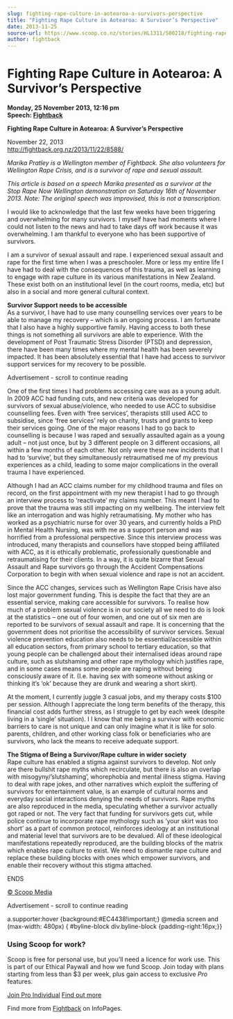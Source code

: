 ```yaml
---
slug: fighting-rape-culture-in-aotearoa-a-survivors-perspective
title: "Fighting Rape Culture in Aotearoa: A Survivor’s Perspective"
date: 2013-11-25
source-url: https://www.scoop.co.nz/stories/HL1311/S00218/fighting-rape-culture-in-aotearoa-a-survivors-perspective.htm
author: fightback
---
```

Fighting Rape Culture in Aotearoa: A Survivor’s Perspective
===========================================================

**Monday, 25 November 2013, 12:16 pm**  
**Speech: [Fightback](https://info.scoop.co.nz/Fightback)**

**Fighting Rape Culture in Aotearoa: A Survivor’s Perspective**

November 22, 2013  
[](http://fightback.org.nz/2013/11/22/8588)http://fightback.org.nz/2013/11/22/8588/

_Marika Pratley is a Wellington member of Fightback. She also volunteers for Wellington Rape Crisis, and is a survivor of rape and sexual assault._

_This article is based on a speech Marika presented as a survivor at the Stop Rape Now Wellington demonstration on Saturday 16th of November 2013. Note: The original speech was improvised, this is not a transcription._

I would like to acknowledge that the last few weeks have been triggering and overwhelming for many survivors. I myself have had moments where I could not listen to the news and had to take days off work because it was overwhelming. I am thankful to everyone who has been supportive of survivors.

I am a survivor of sexual assault and rape. I experienced sexual assault and rape for the first time when I was a preschooler. More or less my entire life I have had to deal with the consequences of this trauma, as well as learning to engage with rape culture in its various manifestations in New Zealand. These exist both on an institutional level (in the court rooms, media, etc) but also in a social and more general cultural context.

**Survivor Support needs to be accessible**  
As a survivor, I have had to use many counselling services over years to be able to manage my recovery – which is an ongoing process. I am fortunate that I also have a highly supportive family. Having access to both these things is not something all survivors are able to experience. With the development of Post Traumatic Stress Disorder (PTSD) and depression, there have been many times where my mental health has been severely impacted. It has been absolutely essential that I have had access to survivor support services for my recovery to be possible.

Advertisement - scroll to continue reading





One of the first times I had problems accessing care was as a young adult. In 2009 ACC had funding cuts, and new criteria was developed for survivors of sexual abuse/violence, who needed to use ACC to subsidise counselling fees. Even with ‘free services’, therapists still used ACC to subsidise, since ‘free services’ rely on charity, trusts and grants to keep their services going. One of the major reasons I had to go back to counselling is because I was raped and sexually assaulted again as a young adult – not just once, but by 3 different people on 3 different occasions, all within a few months of each other. Not only were these new incidents that I had to ‘survive’, but they simultaneously retraumatised me of my previous experiences as a child, leading to some major complications in the overall trauma I have experienced.

Although I had an ACC claims number for my childhood trauma and files on record, on the first appointment with my new therapist I had to go through an interview process to ‘reactivate’ my claims number. This meant I had to prove that the trauma was still impacting on my wellbeing. The interview felt like an interrogation and was highly retraumatising. My mother who has worked as a psychiatric nurse for over 30 years, and currently holds a PhD in Mental Health Nursing, was with me as a support person and was horrified from a professional perspective. Since this interview process was introduced, many therapists and counsellors have stopped being affiliated with ACC, as it is ethically problematic, professionally questionable and retraumatising for their clients. In a way, it is quite bizarre that Sexual Assault and Rape survivors go through the Accident Compensations Corporation to begin with when sexual violence and rape is not an accident.

Since the ACC changes, services such as Wellington Rape Crisis have also lost major government funding. This is despite the fact that they are an essential service, making care accessible for survivors. To realise how much of a problem sexual violence is in our society all we need to do is look at the statistics – one out of four women, and one out of six men are reported to be survivors of sexual assault and rape. It is concerning that the government does not prioritise the accessibility of survivor services. Sexual violence prevention education also needs to be essential/accessible within all education sectors, from primary school to tertiary education, so that young people can be challenged about their internalised ideas around rape culture, such as slutshaming and other rape mythology which justifies rape, and in some cases means some people are raping without being consciously aware of it. (I.e. having sex with someone without asking or thinking it’s ‘ok’ because they are drunk and wearing a short skirt).

At the moment, I currently juggle 3 casual jobs, and my therapy costs $100 per session. Although I appreciate the long term benefits of the therapy, this financial cost adds further stress, as I struggle to get by each week (despite living in a ‘single’ situation). I I know that me being a survivor with economic barriers to care is not unique and can only imagine what it is like for solo parents, children, and other working class folk or beneficiaries who are survivors, who lack the means to receive adequate support.

**The Stigma of Being a Survivor/Rape culture in wider society**  
Rape culture has enabled a stigma against survivors to develop. Not only are there bullshit rape myths which recirculate, but there is also an overlap with misogyny/’slutshaming’, whorephobia and mental illness stigma. Having to deal with rape jokes, and other narratives which exploit the suffering of survivors for entertainment value, is an example of cultural norms and everyday social interactions denying the needs of survivors. Rape myths are also reproduced in the media, speculating whether a survivor actually got raped or not. The very fact that funding for survivors gets cut, while police continue to incorporate rape mythology such as ‘your skirt was too short’ as a part of common protocol, reinforces ideology at an institutional and material level that survivors are to be devalued. All of these ideological manifestations repeatedly reproduced, are the building blocks of the matrix which enables rape culture to exist. We need to dismantle rape culture and replace these building blocks with ones which empower survivors, and enable their recovery without this stigma attached.

ENDS

[© Scoop Media](http://www.scoop.co.nz/about/terms.html)  

Advertisement - scroll to continue reading



a.supporter:hover {background:#EC4438!important;} @media screen and (max-width: 480px) { #byline-block div.byline-block {padding-right:16px;}}

### Using Scoop for work?

Scoop is free for personal use, but you’ll need a licence for work use. This is part of our Ethical Paywall and how we fund Scoop. Join today with plans starting from less than $3 per week, plus gain access to exclusive _Pro_ features.  
  
[Join Pro Individual](https://pro.scoop.co.nz/Individual/?from=ProIn24) [Find out more](https://pro.scoop.co.nz/using-scoop-for-work/?from=ProIn24)

Find more from [Fightback](https://info.scoop.co.nz/Fightback) on InfoPages.